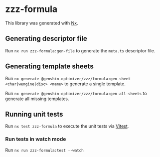 # zzz-formula

This library was generated with [Nx](https://nx.dev).

## Generating descriptor file

Run `nx run zzz-formula:gen-file` to generate the `meta.ts` descriptor file.

## Generating template sheets

Run `nx generate @genshin-optimizer/zzz/formula:gen-sheet <char|wengine|disc> <name>` to generate a single template.

Run `nx generate @genshin-optimizer/zzz/formula:gen-all-sheets` to generate all missing templates.

## Running unit tests

Run `nx test zzz-formula` to execute the unit tests via [Vitest](https://vitest.dev/).

### Run tests in watch mode

Run `nx run zzz-formula:test --watch`
